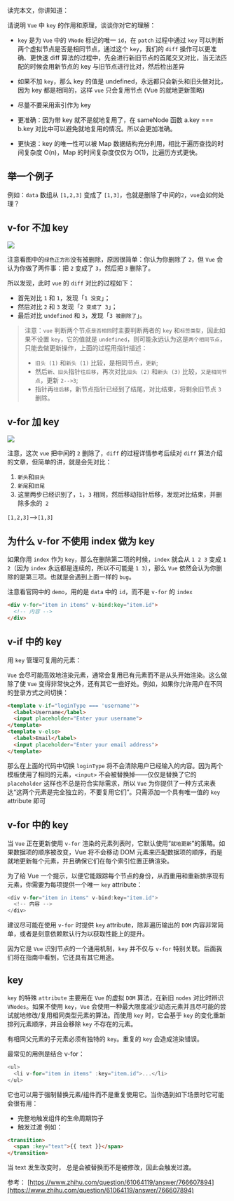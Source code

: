 读完本文，你讲知道：

请说明 `Vue` 中 `key` 的作用和原理，谈谈你对它的理解：

- `key` 是为 `Vue` 中的 `VNode` 标记的唯一 `id`，在 `patch` 过程中通过 `key` 可以判断两个虚拟节点是否是相同节点，通过这个 `key`，我们的 `diff` 操作可以更准确、更快速
diff 算法的过程中，先会进行新旧节点的首尾交叉对比，当无法匹配的时候会用新节点的 key 与旧节点进行比对，然后检出差异

- 如果不加 `key`，那么 key 的值是 undefined，永远都只会新头和旧头做对比，因为 key 都是相同的，这样 `vue` 只会复用节点 (Vue 的就地更新策略)
- 尽量不要采用索引作为 key
- 更准确：因为带 key 就不是就地复用了，在 sameNode 函数 a.key === b.key 对比中可以避免就地复用的情况。所以会更加准确。
- 更快速：key 的唯一性可以被 Map 数据结构充分利用，相比于遍历查找的时间复杂度 O(n)，Map 的时间复杂度仅仅为 O(1)，比遍历方式更快。

## 举一个例子
例如：`data` 数组从 `[1,2,3]` 变成了 `[1,3]`，也就是删除了中间的`2`，`vue`会如何处理？

## v-for 不加 key

![](https://chao31.github.io/pics/img/1.jpg)

注意看图中的`绿色正方形`没有被删除，原因很简单：你认为你删除了 `2`，但 `Vue` 会认为你做了两件事：把 `2` 变成了 `3`，然后把 `3` 删除了。

所以发现，此时 `vue` 的 `diff` 对比的过程如下：

- 首先对比 `1` 和 `1`，发现「`1 没变`」；
- 然后对比 `2` 和 `3` 发现「`2 变成了 3`」；
- 最后对比 `undefined` 和 `3`，发现「`3 被删除了`」。

> 注意：`vue` 判断两个节点`是否相同`时主要判断两者的 `key` 和`标签类型`，因此如果不设置 `key`，它的值就是 `undefined`，则可能永远认为这是`两个相同节点`，只能去做更新操作，上面的过程用指针描述：
> - `旧头 (1)` 和`新头 (1)` 比较，是相同节点，`更新`;
> - 然后`新、旧头`指针`往后移`，再次对比`旧头 (2)` 和`新头 (3)` 比较，`又是相同节点`，更新 `2-->3`;
> - 指针再`往后移`，新节点指针已经到了结尾，对比结束，将剩余旧节点 `3` 删除。

## v-for 加 key
![](https://chao31.github.io/pics/img/2.jpg)

注意，这次 `vue` 把中间的 `2` 删除了，`diff` 的过程详情参考后续对 `diff` 算法介绍的文章，但简单的讲，就是会先对比：
1. `新头`和`旧头`
2. `新尾`和`旧尾`
3. 这里两步已经识别了，`1`，`3` 相同，然后移动指针后移，发现对比结束，并删除多余的` 2`

`[1,2,3]`-->`[1,3]`


## 为什么 v-for 不使用 index 做为 key

如果你用 `index` 作为 `key`，那么在删除第二项的时候，`index` 就会从 `1 2 3` 变成 `1 2`（因为 `index` 永远都是连续的，所以不可能是 `1 3`），那么 `Vue` 依然会认为你删除的是第三项。也就是会遇到上面一样的 `bug`。

注意看官网中的 `demo`，用的是 `data` 中的 `id`，而不是 `v-for` 的 `index`

```html
<div v-for="item in items" v-bind:key="item.id">
  <!-- 内容 -->
</div>
```

## v-if 中的 key

用 `key` 管理可复用的元素：

`Vue` 会尽可能高效地渲染元素，通常会复用已有元素而不是从头开始渲染。这么做除了使 `Vue` 变得非常快之外，还有其它一些好处。例如，如果你允许用户在不同的登录方式之间切换：

```html
<template v-if="loginType === 'username'">
  <label>Username</label>
  <input placeholder="Enter your username">
</template>
<template v-else>
  <label>Email</label>
  <input placeholder="Enter your email address">
</template>
```
那么在上面的代码中切换 `loginType` 将不会清除用户已经输入的内容。因为两个模板使用了相同的元素，`<input>` 不会被替换掉——仅仅是替换了它的 `placeholder`
这样也不总是符合实际需求，所以 `Vue` 为你提供了一种方式来表达“这两个元素是完全独立的，不要复用它们”。只需添加一个具有唯一值的 `key` attribute 即可

## v-for 中的 key

当 `Vue` 正在更新使用 `v-for` 渲染的元素列表时，它默认使用“`就地更新`”的策略。如果数据项的顺序被改变，Vue 将不会移动 DOM 元素来匹配数据项的顺序，而是就地更新每个元素，并且确保它们在每个索引位置正确渲染。

为了给 Vue 一个提示，以便它能跟踪每个节点的身份，从而重用和重新排序现有元素，你需要为每项提供一个唯一 `key` attribute：
```js
<div v-for="item in items" v-bind:key="item.id">
  <!-- 内容 -->
</div>
```
建议尽可能在使用 `v-for` 时提供 `key` attribute，除非遍历输出的 `DOM` 内容非常简单，或者是刻意依赖默认行为以获取性能上的提升。

因为它是 `Vue` 识别节点的一个通用机制，`key` 并不仅与 `v-for` 特别关联。后面我们将在指南中看到，它还具有其它用途。

## key

`key` 的特殊 `attribute` 主要用在 `Vue` 的虚拟 `DOM` 算法，在新旧 `nodes` 对比时辨识 `VNodes`。如果不使用 `key`，`Vue` 会使用一种最大限度减少动态元素并且尽可能的尝试就地修改/复用相同类型元素的算法。而使用 `key` 时，它会基于 `key` 的变化重新排列元素顺序，并且会移除 `key` 不存在的元素。

有相同父元素的子元素必须有独特的 `key`。重复的 `key` 会造成渲染错误。

最常见的用例是结合 v-for：
```js
<ul>
  <li v-for="item in items" :key="item.id">...</li>
</ul>
```
它也可以用于强制替换元素/组件而不是重复使用它。当你遇到如下场景时它可能会很有用：

* 完整地触发组件的生命周期钩子
* 触发过渡
例如：
```html
<transition>
  <span :key="text">{{ text }}</span>
</transition>
```
当 text 发生改变时，<span> 总是会被替换而不是被修改，因此会触发过渡。

参考：
[https://www.zhihu.com/question/61064119/answer/766607894](https://www.zhihu.com/question/61064119/answer/766607894)
